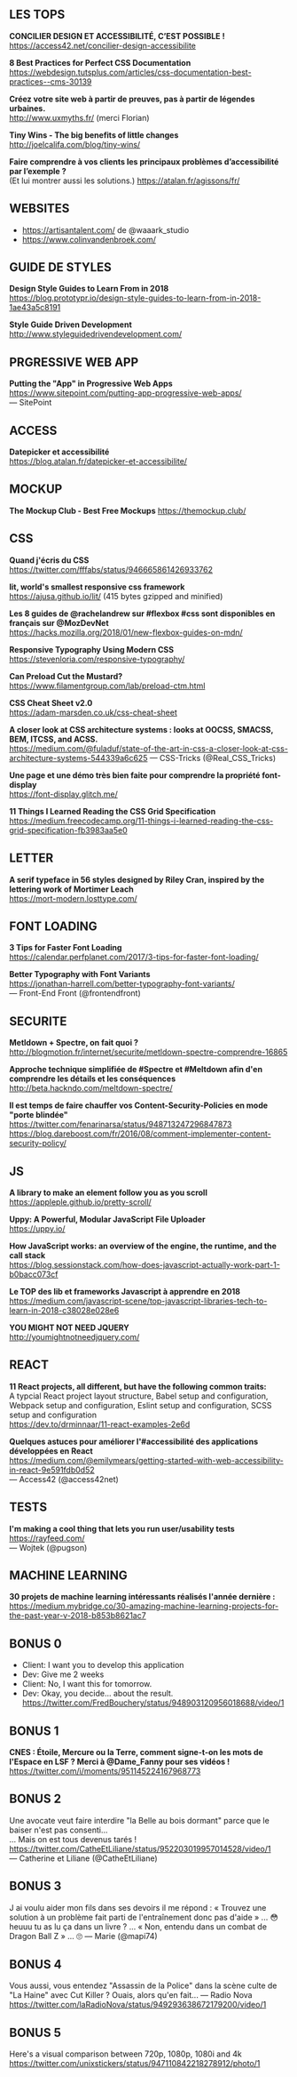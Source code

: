 ## LES TOPS

**CONCILIER DESIGN ET ACCESSIBILITÉ, C’EST POSSIBLE !**  
https://access42.net/concilier-design-accessibilite

**8 Best Practices for Perfect CSS Documentation**  
https://webdesign.tutsplus.com/articles/css-documentation-best-practices--cms-30139

**Créez votre site web à partir de preuves, pas à partir de légendes urbaines.**  
http://www.uxmyths.fr/ (merci Florian)

**Tiny Wins - The big benefits of little changes**  
http://joelcalifa.com/blog/tiny-wins/

**Faire comprendre à vos clients les principaux problèmes d’accessibilité par l’exemple ?**  
(Et lui montrer aussi les solutions.)
https://atalan.fr/agissons/fr/


## WEBSITES

- https://artisantalent.com/ de @waaark_studio  
- https://www.colinvandenbroek.com/


## GUIDE DE STYLES

**Design Style Guides to Learn From in 2018**  
https://blog.prototypr.io/design-style-guides-to-learn-from-in-2018-1ae43a5c8191

**Style Guide Driven Development**  
http://www.styleguidedrivendevelopment.com/


## PRGRESSIVE WEB APP

**Putting the "App" in Progressive Web Apps**  
https://www.sitepoint.com/putting-app-progressive-web-apps/  
— SitePoint

## ACCESS

**Datepicker et accessibilité**  
https://blog.atalan.fr/datepicker-et-accessibilite/


## MOCKUP

**The Mockup Club - Best Free Mockups**
https://themockup.club/


## CSS

**Quand j'écris du CSS**  
https://twitter.com/fffabs/status/946665861426933762

**lit, world's smallest responsive css framework**  
https://ajusa.github.io/lit/ (415 bytes gzipped and minified)

**Les 8 guides de @rachelandrew sur #flexbox #css sont disponibles en français sur @MozDevNet**  
https://hacks.mozilla.org/2018/01/new-flexbox-guides-on-mdn/

**Responsive Typography Using Modern CSS**  
https://stevenloria.com/responsive-typography/

**Can Preload Cut the Mustard?**  
https://www.filamentgroup.com/lab/preload-ctm.html

**CSS Cheat Sheet v2.0**  
https://adam-marsden.co.uk/css-cheat-sheet

**A closer look at CSS architecture systems : looks at OOCSS, SMACSS, BEM, ITCSS, and ACSS.**    
https://medium.com/@fuladuf/state-of-the-art-in-css-a-closer-look-at-css-architecture-systems-544339a6c625
— CSS-Tricks (@Real_CSS_Tricks)

**Une page et une démo très bien faite pour comprendre la propriété font-display**  
https://font-display.glitch.me/

**11 Things I Learned Reading the CSS Grid Specification**  
https://medium.freecodecamp.org/11-things-i-learned-reading-the-css-grid-specification-fb3983aa5e0


## LETTER

**A serif typeface in 56 styles designed by Riley Cran, inspired by the lettering work of Mortimer Leach**  
https://mort-modern.losttype.com/


## FONT LOADING

**3 Tips for Faster Font Loading**  
https://calendar.perfplanet.com/2017/3-tips-for-faster-font-loading/

**Better Typography with Font Variants**  
https://jonathan-harrell.com/better-typography-font-variants/  
— Front-End Front (@frontendfront)


## SECURITE

**Metldown + Spectre, on fait quoi ?**  
http://blogmotion.fr/internet/securite/metldown-spectre-comprendre-16865

**Approche technique simplifiée de #Spectre et #Meltdown afin d'en comprendre les détails et les conséquences**  
http://beta.hackndo.com/meltdown-spectre/

**Il est temps de faire chauffer vos Content-Security-Policies en mode "porte blindée"**  
https://twitter.com/fenarinarsa/status/948713247296847873  
https://blog.dareboost.com/fr/2016/08/comment-implementer-content-security-policy/


## JS

**A library to make an element follow you as you scroll**  
https://appleple.github.io/pretty-scroll/

**Uppy: A Powerful, Modular JavaScript File Uploader**  
https://uppy.io/

**How JavaScript works: an overview of the engine, the runtime, and the call stack**  
https://blog.sessionstack.com/how-does-javascript-actually-work-part-1-b0bacc073cf

**Le TOP des lib et frameworks Javascript à apprendre en 2018**
https://medium.com/javascript-scene/top-javascript-libraries-tech-to-learn-in-2018-c38028e028e6

**YOU MIGHT NOT NEED JQUERY**  
http://youmightnotneedjquery.com/


## REACT

**11 React projects, all different, but have the following common traits:**  
A typcial React project layout structure, Babel setup and configuration, Webpack setup and configuration, Eslint setup and configuration, SCSS setup and configuration  
https://dev.to/drminnaar/11-react-examples-2e6d

**Quelques astuces pour améliorer l'#accessibilité des applications développées en React**  
https://medium.com/@emilymears/getting-started-with-web-accessibility-in-react-9e591fdb0d52  
— Access42 (@access42net)


## TESTS

**I'm making a cool thing that lets you run user/usability tests**
https://rayfeed.com/  
— Wojtek (@pugson)


## MACHINE LEARNING

**30 projets de machine learning intéressants réalisés l'année dernière :**
https://medium.mybridge.co/30-amazing-machine-learning-projects-for-the-past-year-v-2018-b853b8621ac7


## BONUS 0
- Client: I want you to develop this application
- Dev: Give me 2 weeks
- Client: No, I want this for tomorrow.
- Dev: Okay, you decide... about the result.  
https://twitter.com/FredBouchery/status/948903120956018688/video/1

## BONUS 1
**CNES : Étoile, Mercure ou la Terre, comment signe-t-on les mots de l'Espace en LSF ? Merci à @Dame_Fanny pour ses vidéos !**  
https://twitter.com/i/moments/951145224167968773

## BONUS 2
Une avocate veut faire interdire "la Belle au bois dormant" parce que le baiser n'est pas consenti...  
... Mais on est tous devenus tarés !  
https://twitter.com/CatheEtLiliane/status/952203019957014528/video/1  
— Catherine et Liliane (@CatheEtLiliane)

## BONUS 3
J ai voulu aider mon fils dans ses devoirs il me répond : « Trouvez une solution à un problème fait parti de l'entraînement donc pas d'aide » ... 😳 heuuu tu as lu ça dans un livre ? ...  « Non, entendu dans un combat de Dragon Ball Z » ... 🙄
— Marie (@mapi74)

## BONUS 4
Vous aussi, vous entendez "Assassin de la Police" dans la scène culte de "La Haine" avec Cut Killer ? Ouais, alors qu'en fait... — Radio Nova
https://twitter.com/laRadioNova/status/949293638672179200/video/1

## BONUS 5
Here's a visual comparison between 720p, 1080p, 1080i and 4k  
https://twitter.com/unixstickers/status/947110842218278912/photo/1
